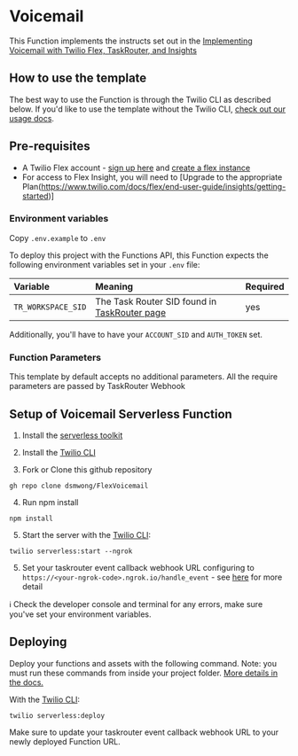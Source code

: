 # Voicemail

This Function implements the instructs set out in the [Implementing Voicemail with Twilio Flex, TaskRouter, and Insights](https://support.twilio.com/hc/en-us/articles/360021082934-Implementing-Voicemail-with-Twilio-Flex-TaskRouter-and-Insights) 

## How to use the template

The best way to use the Function is through the Twilio CLI as described below. If you'd like to use the template without the Twilio CLI, [check out our usage docs](../docs/USING_FUNCTIONS.md).

## Pre-requisites

- A Twilio Flex account - [sign up here](https://www.twilio.com/try-twilio) and [create a flex instance](https://support.twilio.com/hc/en-us/articles/360020442333-Setup-a-Twilio-Flex-Project)
- For access to Flex Insight, you will need to [Upgrade to the appropriate Plan(https://www.twilio.com/docs/flex/end-user-guide/insights/getting-started)]

### Environment variables

Copy `.env.example` to `.env`

To deploy this project with the Functions API, this Function expects the following environment variables set in your `.env` file:

| Variable          | Meaning                                                                                                        | Required |
| :---------------- | :------------------------------------------------------------------------------------------------------------- | :------- |
| `TR_WORKSPACE_SID` | The Task Router SID found in [TaskRouter page](https://console.twilio.com/us1/develop/taskrouter/workspaces?frameUrl=/console/taskrouter/workspaces)  | yes      |

Additionally, you'll have to have your `ACCOUNT_SID` and `AUTH_TOKEN` set.

### Function Parameters

This template by default accepts no additional parameters. All the require parameters are passed by TaskRouter Webhook

## Setup of Voicemail Serverless Function

1. Install the [serverless toolkit](https://www.twilio.com/docs/labs/serverless-toolkit/getting-started)
2. Install the [Twilio CLI](https://www.twilio.com/docs/twilio-cli/quickstart#install-twilio-cli)

3. Fork or Clone this github repository
```
gh repo clone dsmwong/FlexVoicemail
```

4. Run npm install
```
npm install
```

5. Start the server with the [Twilio CLI](https://www.twilio.com/docs/twilio-cli/quickstart):

```
twilio serverless:start --ngrok
```

5. Set your taskrouter event callback webhook URL configuring to `https://<your-ngrok-code>.ngrok.io/handle_event` - see [here](https://support.twilio.com/hc/en-us/articles/360021082934-Implementing-Voicemail-with-Twilio-Flex-TaskRouter-and-Insights#h_5703c286-3ee5-4e60-8455-d5c6217bcdaf) for more detail

ℹ️ Check the developer console and terminal for any errors, make sure you've set your environment variables.

## Deploying

Deploy your functions and assets with the following command. Note: you must run these commands from inside your project folder. [More details in the docs.](https://www.twilio.com/docs/labs/serverless-toolkit)

With the [Twilio CLI](https://www.twilio.com/docs/twilio-cli/quickstart):

```
twilio serverless:deploy
```

Make sure to update your taskrouter event callback webhook URL to your newly deployed Function URL.